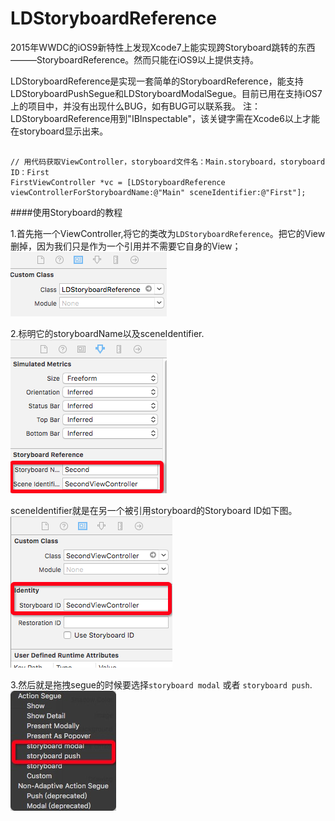 # LDStoryboardReference

2015年WWDC的iOS9新特性上发现Xcode7上能实现跨Storyboard跳转的东西———StoryboardReference。然而只能在iOS9以上提供支持。

LDStoryboardReference是实现一套简单的StoryboardReference，能支持LDStoryboardPushSegue和LDStoryboardModalSegue。目前已用在支持iOS7上的项目中，并没有出现什么BUG，如有BUG可以联系我。
注：LDStoryboardReference用到"IBInspectable"，该关键字需在Xcode6以上才能在storyboard显示出来。

```obj-c

// 用代码获取ViewController，storyboard文件名：Main.storyboard，storyboard ID：First
FirstViewController *vc = [LDStoryboardReference viewControllerForStoryboardName:@"Main" sceneIdentifier:@"First"];

```

####使用Storyboard的教程

1.首先拖一个ViewController,将它的类改为`LDStoryboardReference`。把它的View删掉，因为我们只是作为一个引用并不需要它自身的View；
![image](https://github.com/xlDon/LDStoryboardReference/raw/master/TutorialImage/referenceVC.png)

2.标明它的storyboardName以及sceneIdentifier.
![image](https://github.com/xlDon/LDStoryboardReference/raw/master/TutorialImage/setting.png)

sceneIdentifier就是在另一个被引用storyboard的Storyboard ID如下图。
![image](https://github.com/xlDon/LDStoryboardReference/raw/master/TutorialImage/citedVC.png)

3.然后就是拖拽segue的时候要选择`storyboard modal` 或者 `storyboard push`.
![image](https://github.com/xlDon/LDStoryboardReference/raw/master/TutorialImage/segue.png)